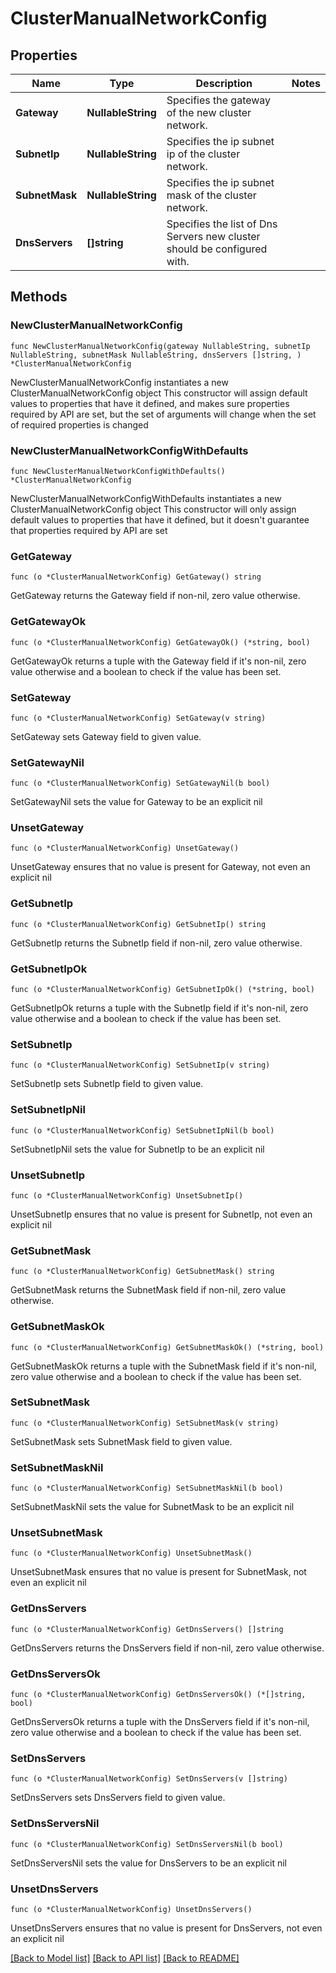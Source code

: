 # ClusterManualNetworkConfig

## Properties

Name | Type | Description | Notes
------------ | ------------- | ------------- | -------------
**Gateway** | **NullableString** | Specifies the gateway of the new cluster network. | 
**SubnetIp** | **NullableString** | Specifies the ip subnet ip of the cluster network. | 
**SubnetMask** | **NullableString** | Specifies the ip subnet mask of the cluster network. | 
**DnsServers** | **[]string** | Specifies the list of Dns Servers new cluster should be configured with. | 

## Methods

### NewClusterManualNetworkConfig

`func NewClusterManualNetworkConfig(gateway NullableString, subnetIp NullableString, subnetMask NullableString, dnsServers []string, ) *ClusterManualNetworkConfig`

NewClusterManualNetworkConfig instantiates a new ClusterManualNetworkConfig object
This constructor will assign default values to properties that have it defined,
and makes sure properties required by API are set, but the set of arguments
will change when the set of required properties is changed

### NewClusterManualNetworkConfigWithDefaults

`func NewClusterManualNetworkConfigWithDefaults() *ClusterManualNetworkConfig`

NewClusterManualNetworkConfigWithDefaults instantiates a new ClusterManualNetworkConfig object
This constructor will only assign default values to properties that have it defined,
but it doesn't guarantee that properties required by API are set

### GetGateway

`func (o *ClusterManualNetworkConfig) GetGateway() string`

GetGateway returns the Gateway field if non-nil, zero value otherwise.

### GetGatewayOk

`func (o *ClusterManualNetworkConfig) GetGatewayOk() (*string, bool)`

GetGatewayOk returns a tuple with the Gateway field if it's non-nil, zero value otherwise
and a boolean to check if the value has been set.

### SetGateway

`func (o *ClusterManualNetworkConfig) SetGateway(v string)`

SetGateway sets Gateway field to given value.


### SetGatewayNil

`func (o *ClusterManualNetworkConfig) SetGatewayNil(b bool)`

 SetGatewayNil sets the value for Gateway to be an explicit nil

### UnsetGateway
`func (o *ClusterManualNetworkConfig) UnsetGateway()`

UnsetGateway ensures that no value is present for Gateway, not even an explicit nil
### GetSubnetIp

`func (o *ClusterManualNetworkConfig) GetSubnetIp() string`

GetSubnetIp returns the SubnetIp field if non-nil, zero value otherwise.

### GetSubnetIpOk

`func (o *ClusterManualNetworkConfig) GetSubnetIpOk() (*string, bool)`

GetSubnetIpOk returns a tuple with the SubnetIp field if it's non-nil, zero value otherwise
and a boolean to check if the value has been set.

### SetSubnetIp

`func (o *ClusterManualNetworkConfig) SetSubnetIp(v string)`

SetSubnetIp sets SubnetIp field to given value.


### SetSubnetIpNil

`func (o *ClusterManualNetworkConfig) SetSubnetIpNil(b bool)`

 SetSubnetIpNil sets the value for SubnetIp to be an explicit nil

### UnsetSubnetIp
`func (o *ClusterManualNetworkConfig) UnsetSubnetIp()`

UnsetSubnetIp ensures that no value is present for SubnetIp, not even an explicit nil
### GetSubnetMask

`func (o *ClusterManualNetworkConfig) GetSubnetMask() string`

GetSubnetMask returns the SubnetMask field if non-nil, zero value otherwise.

### GetSubnetMaskOk

`func (o *ClusterManualNetworkConfig) GetSubnetMaskOk() (*string, bool)`

GetSubnetMaskOk returns a tuple with the SubnetMask field if it's non-nil, zero value otherwise
and a boolean to check if the value has been set.

### SetSubnetMask

`func (o *ClusterManualNetworkConfig) SetSubnetMask(v string)`

SetSubnetMask sets SubnetMask field to given value.


### SetSubnetMaskNil

`func (o *ClusterManualNetworkConfig) SetSubnetMaskNil(b bool)`

 SetSubnetMaskNil sets the value for SubnetMask to be an explicit nil

### UnsetSubnetMask
`func (o *ClusterManualNetworkConfig) UnsetSubnetMask()`

UnsetSubnetMask ensures that no value is present for SubnetMask, not even an explicit nil
### GetDnsServers

`func (o *ClusterManualNetworkConfig) GetDnsServers() []string`

GetDnsServers returns the DnsServers field if non-nil, zero value otherwise.

### GetDnsServersOk

`func (o *ClusterManualNetworkConfig) GetDnsServersOk() (*[]string, bool)`

GetDnsServersOk returns a tuple with the DnsServers field if it's non-nil, zero value otherwise
and a boolean to check if the value has been set.

### SetDnsServers

`func (o *ClusterManualNetworkConfig) SetDnsServers(v []string)`

SetDnsServers sets DnsServers field to given value.


### SetDnsServersNil

`func (o *ClusterManualNetworkConfig) SetDnsServersNil(b bool)`

 SetDnsServersNil sets the value for DnsServers to be an explicit nil

### UnsetDnsServers
`func (o *ClusterManualNetworkConfig) UnsetDnsServers()`

UnsetDnsServers ensures that no value is present for DnsServers, not even an explicit nil

[[Back to Model list]](../README.md#documentation-for-models) [[Back to API list]](../README.md#documentation-for-api-endpoints) [[Back to README]](../README.md)


